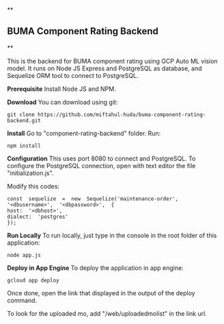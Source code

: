 **

## BUMA Component Rating Backend

**

This is the backend for BUMA component rating using GCP Auto ML vision model. It runs on Node JS Express and PostgreSQL as database, and Sequelize ORM tool to connect to PostgreSQL.

**Prerequisite**
Install Node JS and NPM.

**Download**
You can download using git:

    git clone https://github.com/miftahul-huda/buma-component-rating-backend.git

**Install**
Go to "component-rating-backend" folder. Run:

    npm install

**Configuration**
This uses port 8080 to connect and PostgreSQL. To configure the PostgreSQL connection, open with text editor the file "initialization.js".

Modify this codes:

    const  sequelize  =  new  Sequelize('maintenance-order',  '<dbusername>',  '<dbpassword>',  {
    host:  '<dbhost>',
    dialect:  'postgres'
    });

**Run Locally**
To run locally, just type in the console in the root folder of this application:

    node app.js

**Deploy in App Engine**
To deploy the application in app engine:

    gcloud app deploy

Once done, open the link that displayed in the output of the deploy command.

To look for the uploaded mo, add "/web/uploadedmolist" in the link url.




